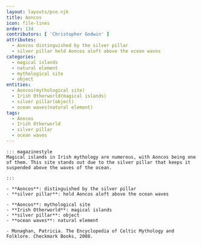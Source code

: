 ```yaml
---
layout: layouts/pce.njk
title: Aoncos
icon: file-lines
order: 134
contributors: [ 'Christopher Godwin' ]
attributes:
  - Aoncos distinguished by the silver pillar
  - silver pillar held Aoncos aloft above the ocean waves
categories:
  - magical islands
  - natural element
  - mythological site
  - object
entities:
  - Aoncos(mythological site)
  - Irish Otherworld(magical islands)
  - silver pillar(object)
  - ocean waves(natural element)
tags:
  - Aoncos
  - Irish Otherworld
  - silver pillar
  - ocean waves
---
```

``` tab [group1:Info]
::: magazinestyle
Magical islands in Irish mythology are numerous, with Aoncos being one of them. This site stands out due to the silver pillar that keeps it suspended above the waves of the ocean.

:::
```
``` tab [group1:Attributes]
- **Aoncos**: distinguished by the silver pillar
- **silver pillar**: held Aoncos aloft above the ocean waves
```
``` tab [group1:Entities]
- **Aoncos**: mythological site
- **Irish Otherworld**: magical islands
- **silver pillar**: object
- **ocean waves**: natural element
```
``` tab [group1:Sources]
- Monaghan, Patricia. The Encyclopedia of Celtic Mythology and Folklore. Checkmark Books, 2008.
```
